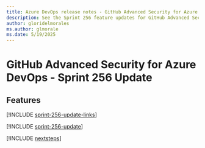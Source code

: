 ```yaml
---
title: Azure DevOps release notes - GitHub Advanced Security for Azure DevOps 256 Update
description: See the Sprint 256 feature updates for GitHub Advanced Security for Azure DevOps, including next steps.
author: gloridelmorales
ms.author: glmorale
ms.date: 5/19/2025
---
```


# GitHub Advanced Security for Azure DevOps - Sprint 256 Update

## Features

[!INCLUDE [sprint-256-update-links](../includes/ghazdo/sprint-256-update-links.md)]

[!INCLUDE [sprint-256-update](../includes/ghazdo/sprint-256-update.md)]

[!INCLUDE [nextsteps](../includes/nextsteps.md)]